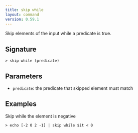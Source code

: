 ```yaml
---
title: skip while
layout: command
version: 0.59.1
---
```


Skip elements of the input while a predicate is true.

## Signature

```> skip while (predicate)```

## Parameters

 -  `predicate`: the predicate that skipped element must match

## Examples

Skip while the element is negative
```shell
> echo [-2 0 2 -1] | skip while $it < 0
```
